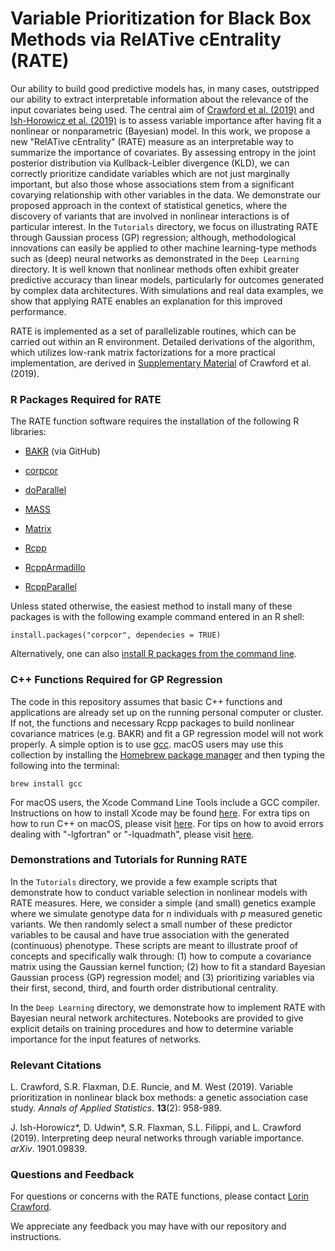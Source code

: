 # Variable Prioritization for Black Box Methods via RelATive cEntrality (RATE)
Our ability to build good predictive models has, in many cases, outstripped our ability to extract interpretable information about the relevance of the input covariates being used. The central aim of [Crawford et al. (2019)](https://arxiv.org/abs/1801.07318) and [Ish-Horowicz et al. (2019)](https://arxiv.org/abs/1901.09839) is to assess variable importance after having fit a nonlinear or nonparametric (Bayesian) model. In this work, we propose a new "RelATive cEntrality" (RATE) measure as an interpretable way to summarize the importance of covariates. By assessing entropy in the joint posterior distribution via Kullback-Leibler divergence (KLD), we can correctly prioritize candidate variables which are not just marginally important, but also those whose associations stem from a significant covarying relationship with other variables in the data. We demonstrate our proposed approach in the context of statistical genetics, where the discovery of variants that are involved in nonlinear interactions is of particular interest. In the `Tutorials` directory, we focus on illustrating RATE through Gaussian process (GP) regression; although, methodological innovations can easily be applied to other machine learning-type methods such as (deep) neural networks as demonstrated in the `Deep Learning` directory. It is well known that nonlinear methods often exhibit greater predictive accuracy than linear models, particularly for outcomes generated by complex data architectures. With simulations and real data examples, we show that applying RATE enables an explanation for this improved performance.

RATE is implemented as a set of parallelizable routines, which can be carried out within an R environment.  Detailed derivations of the algorithm, which utilizes low-rank matrix factorizations for a more practical implementation, are derived in [Supplementary Material](http://lcrawlab.com/Papers/RATE_SI.pdf) of Crawford et al. (2019).

### R Packages Required for RATE
The RATE function software requires the installation of the following R libraries:

* [BAKR](https://github.com/lorinanthony/BAKR) (via GitHub)

* [corpcor](https://cran.r-project.org/web/packages/corpcor/index.html)

* [doParallel](https://cran.r-project.org/web/packages/doParallel/index.html)

* [MASS](https://cran.r-project.org/web/packages/MASS/index.html)

* [Matrix](https://cran.r-project.org/web/packages/Matrix/index.html)

* [Rcpp](https://cran.r-project.org/web/packages/Rcpp/index.html)

* [RcppArmadillo](https://cran.r-project.org/web/packages/RcppArmadillo/index.html)

* [RcppParallel](https://cran.r-project.org/web/packages/RcppParallel/index.html)

Unless stated otherwise, the easiest method to install many of these packages is with the following example command entered in an R shell:

    install.packages("corpcor", dependecies = TRUE)

Alternatively, one can also [install R packages from the command line](http://cran.r-project.org/doc/manuals/r-release/R-admin.html#Installing-packages).

### C++ Functions Required for GP Regression
The code in this repository assumes that basic C++ functions and applications are already set up on the running personal computer or cluster. If not, the functions and necessary Rcpp packages to build nonlinear covariance matrices (e.g. BAKR) and fit a GP regression model will not work properly. A simple option is to use [gcc](https://gcc.gnu.org/). macOS users may use this collection by installing the [Homebrew package manager](http://brew.sh/index.html) and then typing the following into the terminal:

    brew install gcc

For macOS users, the Xcode Command Line Tools include a GCC compiler. Instructions on how to install Xcode may be found [here](http://railsapps.github.io/xcode-command-line-tools.html). For extra tips on how to run C++ on macOS, please visit [here](http://seananderson.ca/2013/11/18/rcpp-mavericks.html). For tips on how to avoid errors dealing with "-lgfortran" or "-lquadmath", please visit [here](http://thecoatlessprofessor.com/programming/rcpp-rcpparmadillo-and-os-x-mavericks-lgfortran-and-lquadmath-error/).

### Demonstrations and Tutorials for Running RATE

In the `Tutorials` directory, we provide a few example scripts that demonstrate how to conduct variable selection in nonlinear models with RATE measures. Here, we consider a simple (and small) genetics example where we simulate genotype data for _n_ individuals with _p_ measured genetic variants. We then randomly select a small number of these predictor variables to be causal and have true association with the generated (continuous) phenotype. These scripts are meant to illustrate proof of concepts and specifically walk through: (1) how to compute a covariance matrix using the Gaussian kernel function; (2) how to fit a standard Bayesian Gaussian process (GP) regression model; and (3) prioritizing variables via their first, second, third, and fourth order distributional centrality.

In the `Deep Learning` directory, we demonstrate how to implement RATE with Bayesian neural network architectures. Notebooks are provided to give explicit details on training procedures and how to determine variable importance for the input features of networks.

### Relevant Citations
L. Crawford, S.R. Flaxman, D.E. Runcie, and M. West (2019). Variable prioritization in nonlinear black box methods: a genetic association case study. _Annals of Applied Statistics_. **13**(2): 958-989.

J. Ish-Horowicz*, D. Udwin*, S.R. Flaxman, S.L. Filippi, and L. Crawford (2019). Interpreting deep neural networks through variable importance. _arXiv_. 1901.09839.

### Questions and Feedback
For questions or concerns with the RATE functions, please contact [Lorin Crawford](mailto:lorin_crawford@brown.edu).

We appreciate any feedback you may have with our repository and instructions.
